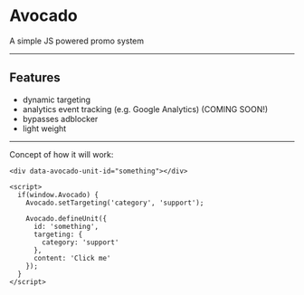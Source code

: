 # Avocado
A simple JS powered promo system

---

## Features
- dynamic targeting
- analytics event tracking (e.g. Google Analytics) (COMING SOON!)
- bypasses adblocker
- light weight

---

Concept of how it will work:

```
<div data-avocado-unit-id="something"></div>

<script>
  if(window.Avocado) {
    Avocado.setTargeting('category', 'support');

    Avocado.defineUnit({
      id: 'something',
      targeting: {
        category: 'support'
      },
      content: 'Click me'
    });
  }
</script>
```
